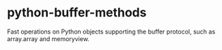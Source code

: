 # python-buffer-methods
Fast operations on Python objects supporting the buffer protocol, such as array.array and memoryview.
